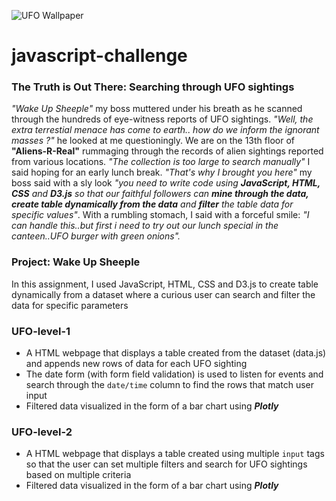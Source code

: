 ![UFO Wallpaper](https://c1.wallpaperflare.com/preview/301/21/290/alien-world-fantasy-flying-saucer-photos.jpg)
# javascript-challenge
### The Truth is Out There: Searching through UFO sightings
_"Wake Up Sheeple"_ my boss muttered under his breath as he scanned through the hundreds of eye-witness reports of UFO sightings. _"Well, the extra terrestial menace has come to earth.. how do we inform the ignorant masses ?"_ he looked at me questioningly. We are on the 13th floor of **"Aliens-R-Real"** rummaging through the records of alien sightings reported from various locations. _"The collection is too large to search manually"_ I said hoping for an early lunch break. _"That's why I brought you here"_ my boss said with a sly look _"you need to write code using **JavaScript, HTML, CSS** and **D3.js** so that our faithful followers can **mine through the data, create table dynamically from the data** and **filter** the table data for specific values"_. With a rumbling stomach, I said with a forceful smile: _"I can handle this..but first i need to try out our lunch special in the canteen..UFO burger with green onions"._
### Project: Wake Up Sheeple
In this assignment, I used JavaScript, HTML, CSS and D3.js to create table dynamically from a dataset where a curious user can search and filter the data for specific parameters
### UFO-level-1
* A HTML webpage that displays a table created from the dataset (data.js) and appends new rows of data for each UFO sighting
* The date form (with form field validation) is used to listen for events and search through the `date/time` column to find the rows that match user input
* Filtered data visualized in the form of a bar chart using **_Plotly_**
### UFO-level-2
* A HTML webpage that displays a table created using multiple `input` tags so that the user can set multiple filters and search for UFO sightings based on multiple criteria
* Filtered data visualized in the form of a bar chart using **_Plotly_**
